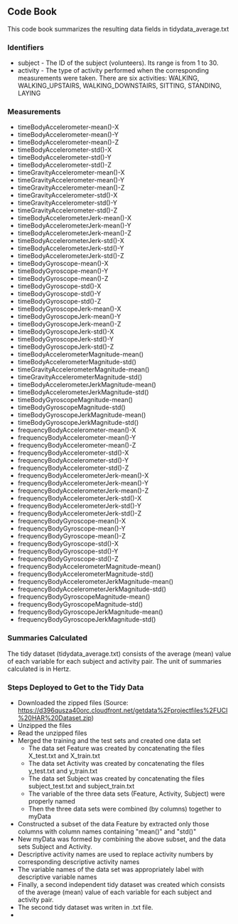 ## Code Book

This code book summarizes the resulting data fields in tidydata_average.txt

### Identifiers

* subject - The ID of the subject (volunteers). Its range is from 1 to 30.
* activity - The type of activity performed when the corresponding measurements were taken. There are six activities: WALKING, WALKING_UPSTAIRS, WALKING_DOWNSTAIRS, SITTING, STANDING, LAYING

### Measurements

 * timeBodyAccelerometer-mean()-X                                  
 * timeBodyAccelerometer-mean()-Y                                  
 * timeBodyAccelerometer-mean()-Z                                  
 * timeBodyAccelerometer-std()-X                                   
 * timeBodyAccelerometer-std()-Y                                   
 * timeBodyAccelerometer-std()-Z                                   
 * timeGravityAccelerometer-mean()-X                               
 * timeGravityAccelerometer-mean()-Y                               
 * timeGravityAccelerometer-mean()-Z                               
 * timeGravityAccelerometer-std()-X                                
 * timeGravityAccelerometer-std()-Y                                
 * timeGravityAccelerometer-std()-Z                                
 * timeBodyAccelerometerJerk-mean()-X                              
 * timeBodyAccelerometerJerk-mean()-Y                              
 * timeBodyAccelerometerJerk-mean()-Z                              
 * timeBodyAccelerometerJerk-std()-X                               
 * timeBodyAccelerometerJerk-std()-Y                               
 * timeBodyAccelerometerJerk-std()-Z                               
 * timeBodyGyroscope-mean()-X                                      
 * timeBodyGyroscope-mean()-Y                                      
 * timeBodyGyroscope-mean()-Z                                      
 * timeBodyGyroscope-std()-X                                       
 * timeBodyGyroscope-std()-Y                                       
 * timeBodyGyroscope-std()-Z                                       
 * timeBodyGyroscopeJerk-mean()-X                                  
 * timeBodyGyroscopeJerk-mean()-Y                                  
 * timeBodyGyroscopeJerk-mean()-Z                                  
 * timeBodyGyroscopeJerk-std()-X                                   
 * timeBodyGyroscopeJerk-std()-Y                                   
 * timeBodyGyroscopeJerk-std()-Z                                   
 * timeBodyAccelerometerMagnitude-mean()                           
 * timeBodyAccelerometerMagnitude-std()                            
 * timeGravityAccelerometerMagnitude-mean()                        
 * timeGravityAccelerometerMagnitude-std()                         
 * timeBodyAccelerometerJerkMagnitude-mean()                       
 * timeBodyAccelerometerJerkMagnitude-std()                        
 * timeBodyGyroscopeMagnitude-mean()                               
 * timeBodyGyroscopeMagnitude-std()                                
 * timeBodyGyroscopeJerkMagnitude-mean()                           
 * timeBodyGyroscopeJerkMagnitude-std()                            
 * frequencyBodyAccelerometer-mean()-X                             
 * frequencyBodyAccelerometer-mean()-Y                             
 * frequencyBodyAccelerometer-mean()-Z                             
 * frequencyBodyAccelerometer-std()-X                              
 * frequencyBodyAccelerometer-std()-Y                              
 * frequencyBodyAccelerometer-std()-Z                              
 * frequencyBodyAccelerometerJerk-mean()-X                         
 * frequencyBodyAccelerometerJerk-mean()-Y                         
 * frequencyBodyAccelerometerJerk-mean()-Z                         
 * frequencyBodyAccelerometerJerk-std()-X                          
 * frequencyBodyAccelerometerJerk-std()-Y                          
 * frequencyBodyAccelerometerJerk-std()-Z                          
 * frequencyBodyGyroscope-mean()-X                                 
 * frequencyBodyGyroscope-mean()-Y                                 
 * frequencyBodyGyroscope-mean()-Z                                 
 * frequencyBodyGyroscope-std()-X                                  
 * frequencyBodyGyroscope-std()-Y                                  
 * frequencyBodyGyroscope-std()-Z                                  
 * frequencyBodyAccelerometerMagnitude-mean()                      
 * frequencyBodyAccelerometerMagnitude-std()                       
 * frequencyBodyAccelerometerJerkMagnitude-mean()                  
 * frequencyBodyAccelerometerJerkMagnitude-std()                   
 * frequencyBodyGyroscopeMagnitude-mean()                          
 * frequencyBodyGyroscopeMagnitude-std()                           
 * frequencyBodyGyroscopeJerkMagnitude-mean()                      
 * frequencyBodyGyroscopeJerkMagnitude-std()                       


### Summaries Calculated

The tidy dataset (tidydata_average.txt) consists of the average (mean) value of each variable for each subject and activity pair. 
The unit of summaries calculated is in Hertz.


### Steps Deployed to Get to the Tidy Data

* Downloaded the zipped files (Source: https://d396qusza40orc.cloudfront.net/getdata%2Fprojectfiles%2FUCI%20HAR%20Dataset.zip)
* Unzipped the files
* Read the unzipped files
* Merged the training and the test sets and created one data set
    * The data set Feature was created by concatenating the files X_test.txt and X_train.txt 
    * The data set Activity was created by concatenating the files y_test.txt and y_train.txt 
    * The data set Subject was created by concatenating the files subject_test.txt and subject_train.txt
    * The variable of the three data sets (Feature, Activity, Subject) were properly named
    * Then the three data sets were combined (by columns) together to myData
* Constructed a subset of the data Feature by extracted only those columns with column names containing "mean()" and "std()"
* New myData was formed by combining the above subset, and the data sets Subject and Activity.  
* Descriptive activity names are used to replace activity numbers by corresponding descriptive activity names
* The variable names of the data set was appropriately label with descriptive variable names
* Finally, a second  independent tidy dataset was created which consists of the average (mean) value of each variable 
  for each subject and activity pair.
* The second tidy dataset was writen in .txt file.
* 
